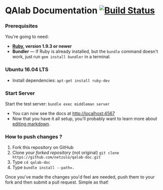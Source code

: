 # QAlab Documentation [![Build Status](https://travis-ci.org/netzulo/qalab-doc.svg?branch=master)](https://travis-ci.org/netzulo/qalab-doc)

### Prerequisites

You're going to need:

 - **[Ruby](http://rubyinstaller.org/downloads/), version 1.9.3 or newer**
 - **Bundler** — If Ruby is already installed, but the `bundle` command doesn't work, just run `gem install bundler` in a terminal.

### Ubuntu 16.04 LTS

 - Install dependencies: `apt-get install ruby-dev`

### Start Server

Start the test server: `bundle exec middleman server`

* You can now see the docs at <http://localhost:4567>
* Now that you have it all setup, you'll probably want to learn more about [editing markdown](https://github.com/tripit/slate/wiki/Markdown-Syntax).

### How to push changes ?

 1. Fork this repository on GitHub
 2. Clone *your forked repository* (not original)
    `git clone https://github.com/netzulo/qalab-doc.git`
 3. Type `cd qalab-doc`
 4. Type `bundle install --path=.`

Once you've made the changes you'd feel are needed, push them to your fork and then submit a pull request. Simple as that!
